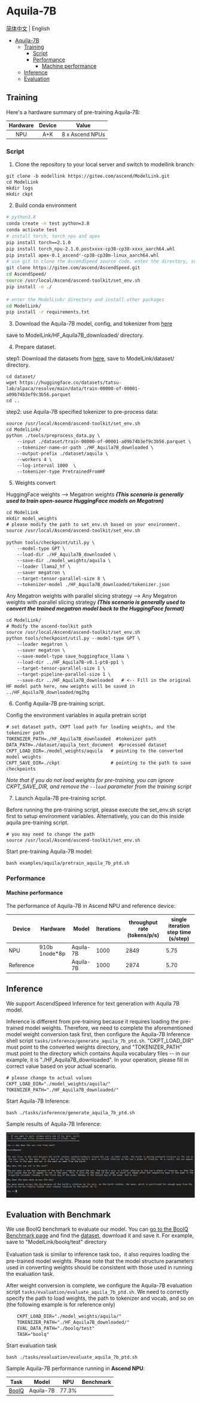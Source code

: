 # Aquila-7B
[简体中文](https://gitee.com/ascend/ModelLink/blob/modellink/examples/aquila/README.md) | English

- [Aquila-7B](#aquila-7b)
  - [Training](#training)
    - [Script](#script)
    - [Performance](#performance)
      - [Machine performance](#machine-performance)
  - [Inference](#inference)
  - [Evaluation](#evaluation-with-benchmark)

## Training

Here's a hardware summary of pre-training Aquila-7B:

| Hardware | Device |      Value       |
|:--------:|:------:|:----------------:|
|   NPU    |  A+K   | 8 x Ascend NPUs  |

### Script

1. Clone the repository to your local server and switch to modellink branch:
```shell
git clone -b modellink https://gitee.com/ascend/ModelLink.git
cd ModelLink
mkdir logs
mkdir ckpt
```


2. Build conda environment

```bash
# python3.8
conda create -n test python=3.8
conda activate test
# install torch, torch_npu and apex
pip install torch==2.1.0
pip install torch_npu-2.1.0.postxxxx-cp38-cp38-xxxx_aarch64.whl
pip install apex-0.1_ascend*-cp38-cp38m-linux_aarch64.whl
# use git to clone the AscendSpeed source code, enter the directory, source the set_env.sh file based on your host settings(you may need to change the path), then install ascendspeed package by source code
git clone https://gitee.com/ascend/AscendSpeed.git
cd AscendSpeed/
source /usr/local/Ascend/ascend-toolkit/set_env.sh
pip install -e ./

# enter the ModelLink/ directory and install other packages
cd ModelLink/
pip install -r requirements.txt
```


3. Download the Aquila-7B model, config, and tokenizer from [here](https://huggingface.co/BAAI/Aquila-7B/tree/main)

save to ModelLink/HF_Aquila7B_downloaded/ directory.


4. Prepare dataset.

step1: Download the datasets from [here](https://huggingface.co/datasets/tatsu-lab/alpaca/resolve/main/data/train-00000-of-00001-a09b74b3ef9c3b56.parquet), save to ModelLink/dataset/ directory.


```shell
cd dataset/
wget https://huggingface.co/datasets/tatsu-lab/alpaca/resolve/main/data/train-00000-of-00001-a09b74b3ef9c3b56.parquet
cd ..
```


step2: use Aquila-7B specified tokenizer to pre-process data:


```shell
source /usr/local/Ascend/ascend-toolkit/set_env.sh
cd ModelLink/
python ./tools/preprocess_data.py \
    --input ./dataset/train-00000-of-00001-a09b74b3ef9c3b56.parquet \
    --tokenizer-name-or-path ./HF_Aquila7B_downloaded \
    --output-prefix ./dataset/aquila \
    --workers 4 \
    --log-interval 1000  \
    --tokenizer-type PretrainedFromHF
```

5. Weights convert

HuggingFace weights --> Megatron weights
***(This scenario is generally used to train open-source HuggingFace models on Megatron)***

```shell
cd ModelLink
mkdir model_weights
# please modify the path to set_env.sh based on your environment.
source /usr/local/Ascend/ascend-toolkit/set_env.sh

python tools/checkpoint/util.py \
    --model-type GPT \
    --load-dir ./HF_Aquila7B_downloaded \
    --save-dir ./model_weights/aquila \
    --loader llama2_hf \
    --saver megatron \
    --target-tensor-parallel-size 8 \
    --tokenizer-model ./HF_Aquila7B_downloaded/tokenizer.json
```

Any Megatron weights with parallel slicing strategy --> Any Megatron weights with parallel slicing strategy
***(This scenario is generally used to convert the trained megatron model back to the HuggingFace format)***
```shell
cd ModelLink/
# Modify the ascend-toolkit path
source /usr/local/Ascend/ascend-toolkit/set_env.sh
python tools/checkpoint/util.py --model-type GPT \
    --loader megatron \
    --saver megatron \
    --save-model-type save_huggingface_llama \
    --load-dir ../HF_Aquila7B-v0.1-pt8-pp1 \
    --target-tensor-parallel-size 1 \
    --target-pipeline-parallel-size 1 \
    --save-dir ../HF_Aquila7B_downloaded   # <-- Fill in the original HF model path here, new weights will be saved in ../HF_Aquila7B_downloaded/mg2hg
```


6. Config Aquila-7B pre-training script.

Config the environment variables in aquila pretrain script 
```shell
# set dataset path, CKPT load path for loading weights, and the tokenizer path
TOKENIZER_PATH=./HF_Aquila7B_downloaded  #tokenizer path
DATA_PATH=./dataset/aquila_text_document  #processed dataset
CKPT_LOAD_DIR=./model_weights/aquila   # pointing to the converted model weights
CKPT_SAVE_DIR=./ckpt                   # pointing to the path to save checkpoints
```
*Note that if you do not load weights for pre-training, you can ignore CKPT_SAVE_DIR, and remove the `--load` parameter from the training script*

7. Launch Aquila-7B pre-training script.

Before running the pre-training script, please execute the set_env.sh script first to setup environment variables. Alternatively, you can do this inside aquila pre-training script.

```shell
# you may need to change the path
source /usr/local/Ascend/ascend-toolkit/set_env.sh
```

Start pre-training Aquila-7B model:
```shell
bash examples/aquila/pretrain_aquila_7b_ptd.sh
```
### Performance
#### Machine performance
The performance of Aquila-7B in Ascend NPU and reference device:

| Device | Hardware           | Model       | Iterations | throughput rate (tokens/p/s) | single iteration step time (s/step) |
|------|---------------|------------|------|------------------------|----------------------|
| NPU  | 910b 1node*8p | Aquila-7B  | 1000 | 2849                  | 5.75                  |
| Reference  |              | Aquila-7B  | 1000 | 2874                   |    5.70               |



## Inference

We support AscendSpeed Inference for text generation with Aquila 7B model.

Inference is different from pre-training because it requires loading the pre-trained model weights. Therefore, we need to complete the aforementioned model weight conversion task first, then configure the Aquila-7B Inference shell script `tasks/inference/generate_aquila_7b_ptd.sh`. "CKPT_LOAD_DIR" must point to the converted weights directory, and "TOKENIZER_PATH" must point to the directory which contains Aquila vocabulary files -- in our example, it is "./HF_Aquila7B_downloaded". In your operation, please fill in correct value based on your actual scenario.

```shell
# please change to actual values
CKPT_LOAD_DIR="./model_weights/aquila/"
TOKENIZER_PATH="./HF_Aquila7B_downloaded/"
```

Start Aquila-7B Inference:
```shell
bash ./tasks/inference/generate_aquila_7b_ptd.sh
```

Sample results of Aquila-7B Inference:

![aquila-7B_generate.png](../../sources/images/aquila/aquila_7B_generate.png)


## Evaluation with Benchmark

We use BoolQ benchmark to evaluate our model. You can [go to the BoolQ Benchmark page](https://github.com/google-research-datasets/boolean-questions) and find the [dataset](https://storage.cloud.google.com/boolq/dev.jsonl), download it and save it. For example, save to "ModelLink/boolq/test" directory

Evaluation task is similar to inference task too，it also requires loading the pre-trained model weights. Please note that the model structure parameters used in converting weights should be consistent with those used in running the evaluation task.

After weight conversion is complete, we configure the Aquila-7B evaluation script `tasks/evaluation/evaluate_aquila_7b_ptd.sh`. We need to correctly specify the path to load weights, the path to tokenizer and vocab, and so on (the following example is for reference only)

```shell
    CKPT_LOAD_DIR="./model_weights/aquila/"
    TOKENIZER_PATH="./HF_Aquila7B_downloaded/"
    EVAL_DATA_PATH="./boolq/test"
    TASK="boolq"
```

Start evaluation task
```shell
bash ./tasks/evaluation/evaluate_aquila_7b_ptd.sh
```

Sample Aquila-7B performance running in **Ascend NPU**:

| Task                                                                   | Model     | NPU | Benchmark |
|------------------------------------------------------------------------|------------|------|------|
| [BoolQ](https://github.com/google-research-datasets/boolean-questions) | Aquila-7B  | 77.3% |     |
